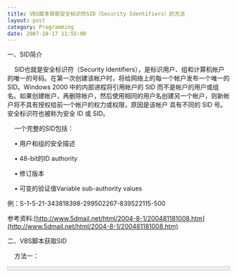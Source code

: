 ```yaml
---
title: VBS脚本获取安全标识符SID（Security Identifiers）的方法
layout: post
category: Programming
date: 2007-10-17 11:55:00
---
```


一、SID简介 &nbsp;  

&nbsp;&nbsp;&nbsp; SID也就是安全标识符（Security
Identifiers），是标识用户、组和计算机帐户的唯一的号码。在第一次创建该帐户时，将给网络上的每一个帐户发布一个唯一的
SID。Windows 2000 中的内部进程将引用帐户的 SID
而不是帐户的用户或组名。如果创建帐户，再删除帐户，然后使用相同的用户名创建另一个帐户，则新帐户将不具有授权给前一个帐户的权力或权限，原因是该帐户
具有不同的 SID 号。安全标识符也被称为安全 ID 或 SID。

&nbsp;&nbsp;&nbsp; 一个完整的SID包括：

&nbsp;&nbsp;&nbsp; &#8226; 用户和组的安全描述 

&nbsp;&nbsp;&nbsp; &#8226; 48-bit的ID authority 

&nbsp;&nbsp;&nbsp; &#8226; 修订版本 

&nbsp;&nbsp;&nbsp; &#8226; 可变的验证值Variable sub-authority values 

例：S-1-5-21-343818398-299502267-839522115-500

参考资料:[http://www.5dmail.net/html/2004-8-1/200481181008.htm](http://www.5dmail.net/html/2004-8-1/200481181008.htm)

二、VBS脚本获取SID

&nbsp;&nbsp;&nbsp; 方法一：
<div style="border: 1px solid #cccccc; padding: 4px 5px 4px 4px; background-color: #eeeeee; font-size: 13px; width: 98%;"><!--

Code highlighting produced by Actipro CodeHighlighter (freeware)

http://www.CodeHighlighter.com/

--><span style="color: #0000ff;">Set</span><span style="color: #000000;">&nbsp;objNetwork&nbsp;</span><span style="color: #000000;">=</span><span style="color: #000000;">&nbsp;</span><span style="color: #0000ff;">CreateObject</span><span style="color: #000000;">(</span><span style="color: #000000;">"</span><span style="color: #000000;">Wscript.Network</span><span style="color: #000000;">"</span><span style="color: #000000;">)

strComputer&nbsp;</span><span style="color: #000000;">=</span><span style="color: #000000;">&nbsp;objNetwork.ComputerName</span><span style="color: #008000;">'</span><span style="color: #008000;">获取当前的机器名</span><span style="color: #008000;">

</span><span style="color: #000000;">strUserName</span><span style="color: #000000;">=</span><span style="color: #000000;">objNetwork.UserName</span><span style="color: #008000;">'</span><span style="color: #008000;">获取当前的用户名</span><span style="color: #008000;">

</span><span style="color: #0000ff;">Set</span><span style="color: #000000;">&nbsp;objLocalSam&nbsp;</span><span style="color: #000000;">=</span><span style="color: #0000ff;">GetObject</span><span style="color: #000000;">(</span><span style="color: #000000;">"</span><span style="color: #000000;">WinNT://</span><span style="color: #000000;">"</span><span style="color: #000000;">&nbsp;</span><span style="color: #000000;">&amp;</span><span style="color: #000000;">&nbsp;strComputer&nbsp;</span><span style="color: #000000;">&amp;</span><span style="color: #000000;">&nbsp;</span><span style="color: #000000;">"</span><span style="color: #000000;">/</span><span style="color: #000000;">"</span><span style="color: #000000;">&nbsp;</span><span style="color: #000000;">&amp;</span><span style="color: #000000;">&nbsp;strUserName)</span><span style="color: #008000;">'</span><span style="color: #008000;">这里做了修改，scottlocke中默认strUserName为"Administrator"是不保险的</span><span style="color: #008000;">

</span><span style="color: #000000;">Wscript.echo&nbsp;SIDArray(objLocalSam.objectSID)

</span><span style="color: #0000ff;">Function</span><span style="color: #000000;">&nbsp;SIDArray(bar)

&nbsp;&nbsp;</span><span style="color: #008000;">'</span><span style="color: #008000;">&nbsp;Converts&nbsp;Binary&nbsp;Array&nbsp;into&nbsp;Human&nbsp;readable&nbsp;eg:&nbsp;S-1-5-21-XXXXX-XXXXX-XXXXX-XXX</span><span style="color: #008000;">

</span><span style="color: #000000;">&nbsp;&nbsp;</span><span style="color: #0000ff;">dim</span><span style="color: #000000;">&nbsp;seperator,sid,length

&nbsp;&nbsp;seperator&nbsp;</span><span style="color: #000000;">=</span><span style="color: #000000;">&nbsp;</span><span style="color: #000000;">""</span><span style="color: #000000;">

&nbsp;&nbsp;sid&nbsp;</span><span style="color: #000000;">=</span><span style="color: #000000;">&nbsp;</span><span style="color: #000000;">""</span><span style="color: #000000;">

&nbsp;&nbsp;</span><span style="color: #0000ff;">for</span><span style="color: #000000;">&nbsp;length&nbsp;</span><span style="color: #000000;">=</span><span style="color: #000000;">&nbsp;</span><span style="color: #000000;">1</span><span style="color: #000000;">&nbsp;</span><span style="color: #0000ff;">to</span><span style="color: #000000;">&nbsp;lenb(bar)

&nbsp;&nbsp;&nbsp;&nbsp;sid&nbsp;</span><span style="color: #000000;">=</span><span style="color: #000000;">&nbsp;sid&nbsp;</span><span style="color: #000000;">&amp;</span><span style="color: #000000;">&nbsp;seperator&nbsp;</span><span style="color: #000000;">&amp;</span><span style="color: #000000;">&nbsp;</span><span style="color: #0000ff;">right</span><span style="color: #000000;">(</span><span style="color: #000000;">"</span><span style="color: #000000;">0</span><span style="color: #000000;">"</span><span style="color: #000000;">&nbsp;</span><span style="color: #000000;">&amp;</span><span style="color: #000000;">&nbsp;</span><span style="color: #0000ff;">hex</span><span style="color: #000000;">(ascb(midb(bar,length,</span><span style="color: #000000;">1</span><span style="color: #000000;">))),</span><span style="color: #000000;">2</span><span style="color: #000000;">)

&nbsp;&nbsp;&nbsp;&nbsp;seperator&nbsp;</span><span style="color: #000000;">=</span><span style="color: #000000;">&nbsp;</span><span style="color: #000000;">"</span><span style="color: #000000;">,</span><span style="color: #000000;">"</span><span style="color: #000000;">

&nbsp;&nbsp;</span><span style="color: #0000ff;">Next</span><span style="color: #000000;">

&nbsp;&nbsp;SIDArray&nbsp;</span><span style="color: #000000;">=</span><span style="color: #000000;">&nbsp;sid

&nbsp;&nbsp;SID&nbsp;</span><span style="color: #000000;">=</span><span style="color: #000000;">&nbsp;</span><span style="color: #0000ff;">Split</span><span style="color: #000000;">(SIDArray,</span><span style="color: #000000;">"</span><span style="color: #000000;">,</span><span style="color: #000000;">"</span><span style="color: #000000;">)

</span><span style="color: #008000;">'</span><span style="color: #008000;">&nbsp;Convert&nbsp;into&nbsp;standard&nbsp;viewable&nbsp;format&nbsp;-&nbsp;little&nbsp;endian&nbsp;format&nbsp;for&nbsp;4&nbsp;byte&nbsp;groups</span><span style="color: #008000;">

</span><span style="color: #000000;">SID1&nbsp;</span><span style="color: #000000;">=</span><span style="color: #000000;">&nbsp;(HexToDec(</span><span style="color: #0000ff;">Mid</span><span style="color: #000000;">(SID(</span><span style="color: #000000;">15</span><span style="color: #000000;">),&nbsp;</span><span style="color: #000000;">1</span><span style="color: #000000;">,&nbsp;</span><span style="color: #000000;">1</span><span style="color: #000000;">))</span><span style="color: #000000;">*</span><span style="color: #000000;">268435456</span><span style="color: #000000;">)&nbsp;</span><span style="color: #000000;">+</span><span style="color: #000000;">&nbsp;(HexToDec(</span><span style="color: #0000ff;">Mid</span><span style="color: #000000;">(SID(</span><span style="color: #000000;">15</span><span style="color: #000000;">),&nbsp;</span><span style="color: #000000;">2</span><span style="color: #000000;">,&nbsp;</span><span style="color: #000000;">2</span><span style="color: #000000;">))</span><span style="color: #000000;">*</span><span style="color: #000000;">16777216</span><span style="color: #000000;">)&nbsp;</span><span style="color: #000000;">+</span><span style="color: #000000;">&nbsp;(HexToDec(</span><span style="color: #0000ff;">Mid</span><span style="color: #000000;">(SID(</span><span style="color: #000000;">14</span><span style="color: #000000;">),&nbsp;</span><span style="color: #000000;">1</span><span style="color: #000000;">,&nbsp;</span><span style="color: #000000;">1</span><span style="color: #000000;">))</span><span style="color: #000000;">*</span><span style="color: #000000;">1048576</span><span style="color: #000000;">)&nbsp;</span><span style="color: #000000;">+</span><span style="color: #000000;">&nbsp;(HexToDec(</span><span style="color: #0000ff;">Mid</span><span style="color: #000000;">(SID(</span><span style="color: #000000;">14</span><span style="color: #000000;">),&nbsp;</span><span style="color: #000000;">2</span><span style="color: #000000;">,&nbsp;</span><span style="color: #000000;">2</span><span style="color: #000000;">))</span><span style="color: #000000;">*</span><span style="color: #000000;">65536</span><span style="color: #000000;">)&nbsp;</span><span style="color: #000000;">+</span><span style="color: #000000;">&nbsp;(HexToDec(</span><span style="color: #0000ff;">Mid</span><span style="color: #000000;">(SID(</span><span style="color: #000000;">13</span><span style="color: #000000;">),&nbsp;</span><span style="color: #000000;">1</span><span style="color: #000000;">,&nbsp;</span><span style="color: #000000;">1</span><span style="color: #000000;">))</span><span style="color: #000000;">*</span><span style="color: #000000;">4096</span><span style="color: #000000;">)&nbsp;</span><span style="color: #000000;">+</span><span style="color: #000000;">&nbsp;(HexToDec(</span><span style="color: #0000ff;">Mid</span><span style="color: #000000;">(SID(</span><span style="color: #000000;">13</span><span style="color: #000000;">),&nbsp;</span><span style="color: #000000;">2</span><span style="color: #000000;">,&nbsp;</span><span style="color: #000000;">2</span><span style="color: #000000;">))</span><span style="color: #000000;">*</span><span style="color: #000000;">256</span><span style="color: #000000;">)&nbsp;</span><span style="color: #000000;">+</span><span style="color: #000000;">&nbsp;(HexToDec(</span><span style="color: #0000ff;">Mid</span><span style="color: #000000;">(SID(</span><span style="color: #000000;">12</span><span style="color: #000000;">),&nbsp;</span><span style="color: #000000;">1</span><span style="color: #000000;">,&nbsp;</span><span style="color: #000000;">1</span><span style="color: #000000;">))</span><span style="color: #000000;">*</span><span style="color: #000000;">16</span><span style="color: #000000;">)&nbsp;</span><span style="color: #000000;">+</span><span style="color: #000000;">&nbsp;HexToDec(</span><span style="color: #0000ff;">Mid</span><span style="color: #000000;">(SID(</span><span style="color: #000000;">12</span><span style="color: #000000;">),&nbsp;</span><span style="color: #000000;">2</span><span style="color: #000000;">,&nbsp;</span><span style="color: #000000;">2</span><span style="color: #000000;">))

SID2&nbsp;</span><span style="color: #000000;">=</span><span style="color: #000000;">&nbsp;(HexToDec(</span><span style="color: #0000ff;">Mid</span><span style="color: #000000;">(SID(</span><span style="color: #000000;">19</span><span style="color: #000000;">),&nbsp;</span><span style="color: #000000;">1</span><span style="color: #000000;">,&nbsp;</span><span style="color: #000000;">1</span><span style="color: #000000;">))</span><span style="color: #000000;">*</span><span style="color: #000000;">268435456</span><span style="color: #000000;">)&nbsp;</span><span style="color: #000000;">+</span><span style="color: #000000;">&nbsp;(HexToDec(</span><span style="color: #0000ff;">Mid</span><span style="color: #000000;">(SID(</span><span style="color: #000000;">19</span><span style="color: #000000;">),&nbsp;</span><span style="color: #000000;">2</span><span style="color: #000000;">,&nbsp;</span><span style="color: #000000;">2</span><span style="color: #000000;">))</span><span style="color: #000000;">*</span><span style="color: #000000;">16777216</span><span style="color: #000000;">)&nbsp;</span><span style="color: #000000;">+</span><span style="color: #000000;">&nbsp;(HexToDec(</span><span style="color: #0000ff;">Mid</span><span style="color: #000000;">(SID(</span><span style="color: #000000;">18</span><span style="color: #000000;">),&nbsp;</span><span style="color: #000000;">1</span><span style="color: #000000;">,&nbsp;</span><span style="color: #000000;">1</span><span style="color: #000000;">))</span><span style="color: #000000;">*</span><span style="color: #000000;">1048576</span><span style="color: #000000;">)&nbsp;</span><span style="color: #000000;">+</span><span style="color: #000000;">&nbsp;(HexToDec(</span><span style="color: #0000ff;">Mid</span><span style="color: #000000;">(SID(</span><span style="color: #000000;">18</span><span style="color: #000000;">),&nbsp;</span><span style="color: #000000;">2</span><span style="color: #000000;">,&nbsp;</span><span style="color: #000000;">2</span><span style="color: #000000;">))</span><span style="color: #000000;">*</span><span style="color: #000000;">65536</span><span style="color: #000000;">)&nbsp;</span><span style="color: #000000;">+</span><span style="color: #000000;">&nbsp;(HexToDec(</span><span style="color: #0000ff;">Mid</span><span style="color: #000000;">(SID(</span><span style="color: #000000;">17</span><span style="color: #000000;">),&nbsp;</span><span style="color: #000000;">1</span><span style="color: #000000;">,&nbsp;</span><span style="color: #000000;">1</span><span style="color: #000000;">))</span><span style="color: #000000;">*</span><span style="color: #000000;">4096</span><span style="color: #000000;">)&nbsp;</span><span style="color: #000000;">+</span><span style="color: #000000;">&nbsp;(HexToDec(</span><span style="color: #0000ff;">Mid</span><span style="color: #000000;">(SID(</span><span style="color: #000000;">17</span><span style="color: #000000;">),&nbsp;</span><span style="color: #000000;">2</span><span style="color: #000000;">,&nbsp;</span><span style="color: #000000;">2</span><span style="color: #000000;">))</span><span style="color: #000000;">*</span><span style="color: #000000;">256</span><span style="color: #000000;">)&nbsp;</span><span style="color: #000000;">+</span><span style="color: #000000;">&nbsp;(HexToDec(</span><span style="color: #0000ff;">Mid</span><span style="color: #000000;">(SID(</span><span style="color: #000000;">16</span><span style="color: #000000;">),&nbsp;</span><span style="color: #000000;">1</span><span style="color: #000000;">,&nbsp;</span><span style="color: #000000;">1</span><span style="color: #000000;">))</span><span style="color: #000000;">*</span><span style="color: #000000;">16</span><span style="color: #000000;">)&nbsp;</span><span style="color: #000000;">+</span><span style="color: #000000;">&nbsp;HexToDec(</span><span style="color: #0000ff;">Mid</span><span style="color: #000000;">(SID(</span><span style="color: #000000;">16</span><span style="color: #000000;">),&nbsp;</span><span style="color: #000000;">2</span><span style="color: #000000;">,&nbsp;</span><span style="color: #000000;">2</span><span style="color: #000000;">))

SID3&nbsp;</span><span style="color: #000000;">=</span><span style="color: #000000;">&nbsp;(HexToDec(</span><span style="color: #0000ff;">Mid</span><span style="color: #000000;">(SID(</span><span style="color: #000000;">23</span><span style="color: #000000;">),&nbsp;</span><span style="color: #000000;">1</span><span style="color: #000000;">,&nbsp;</span><span style="color: #000000;">1</span><span style="color: #000000;">))</span><span style="color: #000000;">*</span><span style="color: #000000;">268435456</span><span style="color: #000000;">)&nbsp;</span><span style="color: #000000;">+</span><span style="color: #000000;">&nbsp;(HexToDec(</span><span style="color: #0000ff;">Mid</span><span style="color: #000000;">(SID(</span><span style="color: #000000;">23</span><span style="color: #000000;">),&nbsp;</span><span style="color: #000000;">2</span><span style="color: #000000;">,&nbsp;</span><span style="color: #000000;">2</span><span style="color: #000000;">))</span><span style="color: #000000;">*</span><span style="color: #000000;">16777216</span><span style="color: #000000;">)&nbsp;</span><span style="color: #000000;">+</span><span style="color: #000000;">&nbsp;(HexToDec(</span><span style="color: #0000ff;">Mid</span><span style="color: #000000;">(SID(</span><span style="color: #000000;">22</span><span style="color: #000000;">),&nbsp;</span><span style="color: #000000;">1</span><span style="color: #000000;">,&nbsp;</span><span style="color: #000000;">1</span><span style="color: #000000;">))</span><span style="color: #000000;">*</span><span style="color: #000000;">1048576</span><span style="color: #000000;">)&nbsp;</span><span style="color: #000000;">+</span><span style="color: #000000;">&nbsp;(HexToDec(</span><span style="color: #0000ff;">Mid</span><span style="color: #000000;">(SID(</span><span style="color: #000000;">22</span><span style="color: #000000;">),&nbsp;</span><span style="color: #000000;">2</span><span style="color: #000000;">,&nbsp;</span><span style="color: #000000;">2</span><span style="color: #000000;">))</span><span style="color: #000000;">*</span><span style="color: #000000;">65536</span><span style="color: #000000;">)&nbsp;</span><span style="color: #000000;">+</span><span style="color: #000000;">&nbsp;(HexToDec(</span><span style="color: #0000ff;">Mid</span><span style="color: #000000;">(SID(</span><span style="color: #000000;">21</span><span style="color: #000000;">),&nbsp;</span><span style="color: #000000;">1</span><span style="color: #000000;">,&nbsp;</span><span style="color: #000000;">1</span><span style="color: #000000;">))</span><span style="color: #000000;">*</span><span style="color: #000000;">4096</span><span style="color: #000000;">)&nbsp;</span><span style="color: #000000;">+</span><span style="color: #000000;">&nbsp;(HexToDec(</span><span style="color: #0000ff;">Mid</span><span style="color: #000000;">(SID(</span><span style="color: #000000;">21</span><span style="color: #000000;">),&nbsp;</span><span style="color: #000000;">2</span><span style="color: #000000;">,&nbsp;</span><span style="color: #000000;">2</span><span style="color: #000000;">))</span><span style="color: #000000;">*</span><span style="color: #000000;">256</span><span style="color: #000000;">)&nbsp;</span><span style="color: #000000;">+</span><span style="color: #000000;">&nbsp;(HexToDec(</span><span style="color: #0000ff;">Mid</span><span style="color: #000000;">(SID(</span><span style="color: #000000;">20</span><span style="color: #000000;">),&nbsp;</span><span style="color: #000000;">1</span><span style="color: #000000;">,&nbsp;</span><span style="color: #000000;">1</span><span style="color: #000000;">))</span><span style="color: #000000;">*</span><span style="color: #000000;">16</span><span style="color: #000000;">)&nbsp;</span><span style="color: #000000;">+</span><span style="color: #000000;">&nbsp;HexToDec(</span><span style="color: #0000ff;">Mid</span><span style="color: #000000;">(SID(</span><span style="color: #000000;">20</span><span style="color: #000000;">),&nbsp;</span><span style="color: #000000;">2</span><span style="color: #000000;">,&nbsp;</span><span style="color: #000000;">2</span><span style="color: #000000;">))

RID&nbsp;</span><span style="color: #000000;">=</span><span style="color: #000000;">&nbsp;(HexToDec(</span><span style="color: #0000ff;">Mid</span><span style="color: #000000;">(SID(</span><span style="color: #000000;">27</span><span style="color: #000000;">),&nbsp;</span><span style="color: #000000;">1</span><span style="color: #000000;">,&nbsp;</span><span style="color: #000000;">1</span><span style="color: #000000;">))</span><span style="color: #000000;">*</span><span style="color: #000000;">268435456</span><span style="color: #000000;">)&nbsp;</span><span style="color: #000000;">+</span><span style="color: #000000;">&nbsp;(HexToDec(</span><span style="color: #0000ff;">Mid</span><span style="color: #000000;">(SID(</span><span style="color: #000000;">27</span><span style="color: #000000;">),&nbsp;</span><span style="color: #000000;">2</span><span style="color: #000000;">,&nbsp;</span><span style="color: #000000;">2</span><span style="color: #000000;">))</span><span style="color: #000000;">*</span><span style="color: #000000;">16777216</span><span style="color: #000000;">)&nbsp;</span><span style="color: #000000;">+</span><span style="color: #000000;">&nbsp;(HexToDec(</span><span style="color: #0000ff;">Mid</span><span style="color: #000000;">(SID(</span><span style="color: #000000;">26</span><span style="color: #000000;">),&nbsp;</span><span style="color: #000000;">1</span><span style="color: #000000;">,&nbsp;</span><span style="color: #000000;">1</span><span style="color: #000000;">))</span><span style="color: #000000;">*</span><span style="color: #000000;">1048576</span><span style="color: #000000;">)&nbsp;</span><span style="color: #000000;">+</span><span style="color: #000000;">&nbsp;(HexToDec(</span><span style="color: #0000ff;">Mid</span><span style="color: #000000;">(SID(</span><span style="color: #000000;">26</span><span style="color: #000000;">),&nbsp;</span><span style="color: #000000;">2</span><span style="color: #000000;">,&nbsp;</span><span style="color: #000000;">2</span><span style="color: #000000;">))</span><span style="color: #000000;">*</span><span style="color: #000000;">65536</span><span style="color: #000000;">)&nbsp;</span><span style="color: #000000;">+</span><span style="color: #000000;">&nbsp;(HexToDec(</span><span style="color: #0000ff;">Mid</span><span style="color: #000000;">(SID(</span><span style="color: #000000;">25</span><span style="color: #000000;">),&nbsp;</span><span style="color: #000000;">1</span><span style="color: #000000;">,&nbsp;</span><span style="color: #000000;">1</span><span style="color: #000000;">))</span><span style="color: #000000;">*</span><span style="color: #000000;">4096</span><span style="color: #000000;">)&nbsp;</span><span style="color: #000000;">+</span><span style="color: #000000;">&nbsp;(HexToDec(</span><span style="color: #0000ff;">Mid</span><span style="color: #000000;">(SID(</span><span style="color: #000000;">25</span><span style="color: #000000;">),&nbsp;</span><span style="color: #000000;">2</span><span style="color: #000000;">,&nbsp;</span><span style="color: #000000;">2</span><span style="color: #000000;">))</span><span style="color: #000000;">*</span><span style="color: #000000;">256</span><span style="color: #000000;">)&nbsp;</span><span style="color: #000000;">+</span><span style="color: #000000;">&nbsp;(HexToDec(</span><span style="color: #0000ff;">Mid</span><span style="color: #000000;">(SID(</span><span style="color: #000000;">24</span><span style="color: #000000;">),&nbsp;</span><span style="color: #000000;">1</span><span style="color: #000000;">,&nbsp;</span><span style="color: #000000;">1</span><span style="color: #000000;">))</span><span style="color: #000000;">*</span><span style="color: #000000;">16</span><span style="color: #000000;">)&nbsp;</span><span style="color: #000000;">+</span><span style="color: #000000;">&nbsp;HexToDec(</span><span style="color: #0000ff;">Mid</span><span style="color: #000000;">(SID(</span><span style="color: #000000;">24</span><span style="color: #000000;">),&nbsp;</span><span style="color: #000000;">2</span><span style="color: #000000;">,&nbsp;</span><span style="color: #000000;">2</span><span style="color: #000000;">))

</span><span style="color: #008000;">'</span><span style="color: #008000;">&nbsp;Cheating&nbsp;here&nbsp;by&nbsp;just&nbsp;prepending&nbsp;the&nbsp;S-1-5-21-</span><span style="color: #008000;">

</span><span style="color: #000000;">SIDArray&nbsp;</span><span style="color: #000000;">=</span><span style="color: #000000;">&nbsp;</span><span style="color: #000000;">"</span><span style="color: #000000;">S-1-5-21-</span><span style="color: #000000;">"</span><span style="color: #000000;">&nbsp;</span><span style="color: #000000;">&amp;</span><span style="color: #000000;">&nbsp;SID1&nbsp;</span><span style="color: #000000;">&amp;</span><span style="color: #000000;">&nbsp;</span><span style="color: #000000;">"</span><span style="color: #000000;">-</span><span style="color: #000000;">"</span><span style="color: #000000;">&nbsp;</span><span style="color: #000000;">&amp;</span><span style="color: #000000;">&nbsp;SID2&nbsp;</span><span style="color: #000000;">&amp;</span><span style="color: #000000;">&nbsp;</span><span style="color: #000000;">"</span><span style="color: #000000;">-</span><span style="color: #000000;">"</span><span style="color: #000000;">&nbsp;</span><span style="color: #000000;">&amp;</span><span style="color: #000000;">&nbsp;SID3&nbsp;</span><span style="color: #000000;">&amp;</span><span style="color: #000000;">&nbsp;</span><span style="color: #000000;">"</span><span style="color: #000000;">-</span><span style="color: #000000;">"</span><span style="color: #000000;">&nbsp;</span><span style="color: #000000;">&amp;</span><span style="color: #000000;">&nbsp;RID

</span><span style="color: #0000ff;">End&nbsp;Function</span><span style="color: #000000;">&nbsp;

</span><span style="color: #0000ff;">Function</span><span style="color: #000000;">&nbsp;HexToDec(ByVal&nbsp;sHex)

HexToDec&nbsp;</span><span style="color: #000000;">=</span><span style="color: #000000;">&nbsp;</span><span style="color: #000000;">""</span><span style="color: #000000;">&nbsp;</span><span style="color: #000000;">&amp;</span><span style="color: #000000;">&nbsp;</span><span style="color: #0000ff;">CLng</span><span style="color: #000000;">(</span><span style="color: #000000;">"</span><span style="color: #000000;">&amp;H</span><span style="color: #000000;">"</span><span style="color: #000000;">&nbsp;</span><span style="color: #000000;">&amp;</span><span style="color: #000000;">&nbsp;sHex)

</span><span style="color: #0000ff;">End&nbsp;Function</span></div>

参考资料：[http://www.scottlocke.net/vbscript-to-retrieve-sid.html](http://www.scottlocke.net/vbscript-to-retrieve-sid.html)

方法二：

<div style="border: 1px solid #cccccc; padding: 4px 5px 4px 4px; background-color: #eeeeee; font-size: 13px; width: 98%;"><!--

Code highlighting produced by Actipro CodeHighlighter (freeware)

http://www.CodeHighlighter.com/

--><span style="color: #0000ff;">Function</span><span style="color: #000000;">&nbsp;ShowSID(strUser)

&nbsp;&nbsp;&nbsp;&nbsp;</span><span style="color: #0000ff;">On</span><span style="color: #000000;">&nbsp;</span><span style="color: #0000ff;">Error</span><span style="color: #000000;">&nbsp;</span><span style="color: #0000ff;">Resume</span><span style="color: #000000;">&nbsp;</span><span style="color: #0000ff;">Next</span><span style="color: #000000;">

&nbsp;&nbsp;&nbsp;&nbsp;</span><span style="color: #0000ff;">Dim</span><span style="color: #000000;">&nbsp;oWMI,&nbsp;oAs,&nbsp;oA,&nbsp;sSid

&nbsp;&nbsp;&nbsp;&nbsp;</span><span style="color: #0000ff;">Set</span><span style="color: #000000;">&nbsp;oWMI&nbsp;</span><span style="color: #000000;">=</span><span style="color: #000000;">&nbsp;</span><span style="color: #0000ff;">GetObject</span><span style="color: #000000;">(</span><span style="color: #000000;">"</span><span style="color: #000000;">winmgmts:\\.\root\cimv2</span><span style="color: #000000;">"</span><span style="color: #000000;">)

&nbsp;&nbsp;&nbsp;&nbsp;</span><span style="color: #0000ff;">If</span><span style="color: #000000;">&nbsp;strUser&nbsp;</span><span style="color: #000000;">&lt;&gt;</span><span style="color: #000000;">&nbsp;</span><span style="color: #000000;">""</span><span style="color: #000000;">&nbsp;</span><span style="color: #0000ff;">Then</span><span style="color: #000000;">

&nbsp;&nbsp;&nbsp;&nbsp;&nbsp;&nbsp;&nbsp;&nbsp;</span><span style="color: #0000ff;">Set</span><span style="color: #000000;">&nbsp;oAs&nbsp;</span><span style="color: #000000;">=</span><span style="color: #000000;">&nbsp;oWMI.ExecQuery(</span><span style="color: #000000;">"</span><span style="color: #000000;">Select&nbsp;SID&nbsp;From&nbsp;Win32_Account</span><span style="color: #000000;">"</span><span style="color: #000000;">&nbsp;</span><span style="color: #000000;">&amp;</span><span style="color: #000000;">&nbsp;_

&nbsp;&nbsp;&nbsp;&nbsp;&nbsp;&nbsp;&nbsp;&nbsp;&nbsp;&nbsp;&nbsp;&nbsp;&nbsp;&nbsp;&nbsp;&nbsp;&nbsp;&nbsp;</span><span style="color: #000000;">"</span><span style="color: #000000;">&nbsp;WHERE&nbsp;SIDType=1&nbsp;AND&nbsp;Name='</span><span style="color: #000000;">"</span><span style="color: #000000;">&nbsp;</span><span style="color: #000000;">&amp;</span><span style="color: #000000;">&nbsp;strUser&nbsp;</span><span style="color: #000000;">&amp;</span><span style="color: #000000;">&nbsp;</span><span style="color: #000000;">"</span><span style="color: #000000;">'</span><span style="color: #000000;">"</span><span style="color: #000000;">)

&nbsp;&nbsp;&nbsp;&nbsp;&nbsp;&nbsp;&nbsp;&nbsp;</span><span style="color: #0000ff;">For</span><span style="color: #000000;">&nbsp;</span><span style="color: #0000ff;">Each</span><span style="color: #000000;">&nbsp;oA&nbsp;In&nbsp;oAs

&nbsp;&nbsp;&nbsp;&nbsp;&nbsp;&nbsp;&nbsp;&nbsp;&nbsp;&nbsp;&nbsp;&nbsp;sSid</span><span style="color: #000000;">=</span><span style="color: #000000;">&nbsp;</span><span style="color: #0000ff;">Mid</span><span style="color: #000000;">(oA.SID,&nbsp;</span><span style="color: #0000ff;">InStrRev</span><span style="color: #000000;">(oA.SID,&nbsp;</span><span style="color: #000000;">"</span><span style="color: #000000;">-</span><span style="color: #000000;">"</span><span style="color: #000000;">)&nbsp;</span><span style="color: #000000;">+</span><span style="color: #000000;">&nbsp;</span><span style="color: #000000;">1</span><span style="color: #000000;">)

&nbsp;&nbsp;&nbsp;&nbsp;&nbsp;&nbsp;&nbsp;&nbsp;&nbsp;&nbsp;&nbsp;&nbsp;WScript.Echo&nbsp;</span><span style="color: #000000;">"</span><span style="color: #000000;">Short&nbsp;SID:&nbsp;</span><span style="color: #000000;">"</span><span style="color: #000000;">&nbsp;</span><span style="color: #000000;">&amp;</span><span style="color: #000000;">&nbsp;sSid&nbsp;</span><span style="color: #000000;">&amp;</span><span style="color: #000000;">&nbsp;</span><span style="color: #000000;">"</span><span style="color: #000000;">&nbsp;(</span><span style="color: #000000;">"</span><span style="color: #000000;">&nbsp;</span><span style="color: #000000;">&amp;</span><span style="color: #000000;">&nbsp;</span><span style="color: #0000ff;">HEX</span><span style="color: #000000;">(sSid)&nbsp;</span><span style="color: #000000;">&amp;</span><span style="color: #000000;">&nbsp;</span><span style="color: #000000;">"</span><span style="color: #000000;">H)</span><span style="color: #000000;">"</span><span style="color: #000000;">

&nbsp;&nbsp;&nbsp;&nbsp;&nbsp;&nbsp;&nbsp;&nbsp;</span><span style="color: #0000ff;">Next</span><span style="color: #000000;">

&nbsp;&nbsp;&nbsp;&nbsp;</span><span style="color: #0000ff;">Else</span><span style="color: #000000;">

&nbsp;&nbsp;&nbsp;&nbsp;&nbsp;&nbsp;&nbsp;&nbsp;</span><span style="color: #0000ff;">Set</span><span style="color: #000000;">&nbsp;oAs&nbsp;</span><span style="color: #000000;">=</span><span style="color: #000000;">&nbsp;oWMI.ExecQuery(</span><span style="color: #000000;">"</span><span style="color: #000000;">Select&nbsp;Name,&nbsp;SID&nbsp;From&nbsp;Win32_Account&nbsp;WHERE&nbsp;SIDType=1</span><span style="color: #000000;">"</span><span style="color: #000000;">)

&nbsp;&nbsp;&nbsp;&nbsp;&nbsp;&nbsp;&nbsp;&nbsp;</span><span style="color: #0000ff;">For</span><span style="color: #000000;">&nbsp;</span><span style="color: #0000ff;">Each</span><span style="color: #000000;">&nbsp;oA&nbsp;In&nbsp;oAs

&nbsp;&nbsp;&nbsp;&nbsp;&nbsp;&nbsp;&nbsp;&nbsp;&nbsp;&nbsp;&nbsp;&nbsp;WScript.Echo&nbsp;</span><span style="color: #000000;">"</span><span style="color: #000000;">User:&nbsp;</span><span style="color: #000000;">"</span><span style="color: #000000;">&nbsp;</span><span style="color: #000000;">&amp;</span><span style="color: #000000;">&nbsp;oA.Name&nbsp;</span><span style="color: #000000;">&amp;</span><span style="color: #000000;">&nbsp;_

&nbsp;&nbsp;&nbsp;&nbsp;&nbsp;&nbsp;&nbsp;&nbsp;&nbsp;&nbsp;&nbsp;&nbsp;&nbsp;&nbsp;&nbsp;&nbsp;&nbsp;&nbsp;&nbsp;&nbsp;vbCrLf&nbsp;</span><span style="color: #000000;">&amp;</span><span style="color: #000000;">&nbsp;vbTab&nbsp;</span><span style="color: #000000;">&amp;</span><span style="color: #000000;">&nbsp;</span><span style="color: #000000;">"</span><span style="color: #000000;">SID:&nbsp;</span><span style="color: #000000;">"</span><span style="color: #000000;">&nbsp;</span><span style="color: #000000;">&amp;</span><span style="color: #000000;">&nbsp;oA.SID

&nbsp;&nbsp;&nbsp;&nbsp;&nbsp;&nbsp;&nbsp;&nbsp;</span><span style="color: #0000ff;">Next</span><span style="color: #000000;">

&nbsp;&nbsp;&nbsp;&nbsp;</span><span style="color: #0000ff;">End</span><span style="color: #000000;">&nbsp;</span><span style="color: #0000ff;">If</span><span style="color: #000000;">

&nbsp;&nbsp;&nbsp;&nbsp;</span><span style="color: #0000ff;">Set</span><span style="color: #000000;">&nbsp;oA&nbsp;</span><span style="color: #000000;">=</span><span style="color: #000000;">&nbsp;</span><span style="color: #0000ff;">Nothing</span><span style="color: #000000;">

&nbsp;&nbsp;&nbsp;&nbsp;</span><span style="color: #0000ff;">Set</span><span style="color: #000000;">&nbsp;oAs&nbsp;</span><span style="color: #000000;">=</span><span style="color: #000000;">&nbsp;</span><span style="color: #0000ff;">Nothing</span><span style="color: #000000;">

&nbsp;&nbsp;&nbsp;&nbsp;</span><span style="color: #0000ff;">Set</span><span style="color: #000000;">&nbsp;oWMI&nbsp;</span><span style="color: #000000;">=</span><span style="color: #000000;">&nbsp;</span><span style="color: #0000ff;">Nothing</span><span style="color: #000000;">

&nbsp;&nbsp;&nbsp;&nbsp;</span><span style="color: #0000ff;">If</span><span style="color: #000000;">&nbsp;Err.Number&nbsp;</span><span style="color: #000000;">&lt;&gt;</span><span style="color: #000000;">&nbsp;</span><span style="color: #000000;">0</span><span style="color: #000000;">&nbsp;</span><span style="color: #0000ff;">Then</span><span style="color: #000000;">

&nbsp;&nbsp;&nbsp;&nbsp;&nbsp;&nbsp;&nbsp;&nbsp;WScript.Echo&nbsp;</span><span style="color: #000000;">"</span><span style="color: #000000;">Error&nbsp;ocurred:&nbsp;</span><span style="color: #000000;">"</span><span style="color: #000000;">&nbsp;</span><span style="color: #000000;">&amp;</span><span style="color: #000000;">&nbsp;Err.Description

&nbsp;&nbsp;&nbsp;&nbsp;&nbsp;&nbsp;&nbsp;&nbsp;Err.Clear

&nbsp;&nbsp;&nbsp;&nbsp;</span><span style="color: #0000ff;">End</span><span style="color: #000000;">&nbsp;</span><span style="color: #0000ff;">If</span><span style="color: #000000;">

</span><span style="color: #0000ff;">End&nbsp;Function</span></div>
